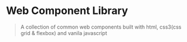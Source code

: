 # Web Component Library

> A collection of common web components built with html, css3(css grid & flexbox) and vanila javascript